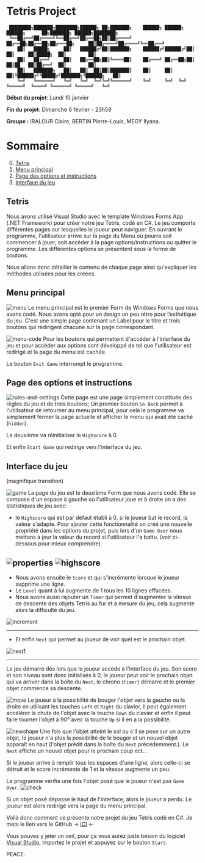 ﻿# Tetris Project

     ████████╗███████╗████████╗██████╗ ██╗███████╗    ██████╗ ██████╗  ██████╗      ██╗███████╗ ██████╗████████╗
     ╚══██╔══╝██╔════╝╚══██╔══╝██╔══██╗██║██╔════╝    ██╔══██╗██╔══██╗██╔═══██╗     ██║██╔════╝██╔════╝╚══██╔══╝
        ██║   █████╗     ██║   ██████╔╝██║███████╗    ██████╔╝██████╔╝██║   ██║     ██║█████╗  ██║        ██║   
        ██║   ██╔══╝     ██║   ██╔══██╗██║╚════██║    ██╔═══╝ ██╔══██╗██║   ██║██   ██║██╔══╝  ██║        ██║   
        ██║   ███████╗   ██║   ██║  ██║██║███████║    ██║     ██║  ██║╚██████╔╝╚█████╔╝███████╗╚██████╗   ██║   
        ╚═╝   ╚══════╝   ╚═╝   ╚═╝  ╚═╝╚═╝╚══════╝    ╚═╝     ╚═╝  ╚═╝ ╚═════╝  ╚════╝ ╚══════╝ ╚═════╝   ╚═╝   

**Début du projet**: Lundi 10 janvier

**Fin du projet**: Dimanche 6 février - 23h59

**Groupe :** IRALOUR Claire, BERTIN Pierre-Louis, MEGY Ilyana.


# Sommaire
0. [Tetris](#tetris)
1. [Menu principal](#menu-principal)
2. [Page des options et instructions](#page-des-options-et-instructions)
3. [Interface du jeu](#interface-du-jeu)



## Tetris

Nous avons utilisé Visual Studio avec le template Windows Forms App (.NET Framework) pour créer notre jeu Tetris, codé en C#.
Le jeu comporte différentes pages sur lesquelles le joueur peut naviguer.
En ouvrant le programme, l'utilisateur arrive sur la page du Menu où pourra soit commencer à jouer, soit accéder à la page options/instructions ou quitter le programme.
Les différentes options se présentent sous la forme de boutons.

Nous allons donc détailler le contenu de chaque page ainsi qu'expliquer les méthodes utilisées pour les créées.

## Menu principal

![menu](https://cdn.discordapp.com/attachments/889061317321838627/939911707315298304/menu.png)
Le menu principal est le premier Form de Windows Forms que nous avons codé. Nous avons opté pour un design un peu rétro pour l’esthétique du jeu.
C'est une simple page contenant un Label pour le titre et trois boutons qui redirigent chacune sur la page correspondant.

![menu-code](https://cdn.discordapp.com/attachments/889061317321838627/939913508026449970/menucode.png)
Pour les boutons qui permettent d'accéder à l'interface du jeu et pour accéder aux options sont développé de tel que l'utilisateur est redirigé et la page du menu est cachée.

Le bouton ``Exit Game`` interrompt le programme.

## Page des options et instructions
![rules-and-settings](https://cdn.discordapp.com/attachments/889061317321838627/939927848397975562/settings.png)
Cette page est une page simplement constituée des règles du jeu et de trois boutons;
Un premier bouton ``Go Back`` permet à l'utilisateur de retourner au menu principal, pour cela le programme va simplement fermer la page actuelle et afficher le menu qui avait été caché (``hidden``).

Le deuxième va réinitialiser le ``Highscore`` à 0.

Et enfin ``Start Game`` qui redirige vers l'interface du jeu.

## Interface du jeu
(magnifique transition)

![game](https://cdn.discordapp.com/attachments/889061317321838627/939914805815418900/game.png)
La page du jeu est le deuxième Form que nous avons codé.
Elle se compose d'un espace à gauche où l'utilisateur joue et à droite on a des statistiques de jeu avec:
- le ``Highscore`` qui est par défaut établi à 0, si le joueur bat le record, la valeur s'adapte. Pour ajouter cette fonctionnalité on créé une nouvelle propriété dans les options du projet, puis lors d'un ``Game Over`` nous mettons à jour la valeur du record si l'utilisateur l'a battu. (voir ci-dessous pour mieux comprendre)

![properties](https://cdn.discordapp.com/attachments/889061317321838627/939917026896519248/properties.png)
![highscore](https://cdn.discordapp.com/attachments/889061317321838627/939917498902511636/highscore.png)
---
- Nous avons ensuite le ``Score`` et qui s'incrémente lorsque le joueur supprime une ligne.
- Le ``Level`` quant à lui augmente de 1 tous les 10 lignes effacées.
- Nous avons aussi rajouter un ``Timer`` qui permet d'augmenter la vitesse de descente des objets Tetris au fur et à mesure du jeu, cela augmente alors la difficulté du jeu.

![increment](https://cdn.discordapp.com/attachments/889061317321838627/939920189930217502/increment.png)

---

- Et enfin ``Next`` qui permet au joueur de voir quel est le prochain objet.

![next1](https://cdn.discordapp.com/attachments/889061317321838627/939921115952861305/next.png)

---

Le jeu démarre dès lors que le joueur accède à l'interface du jeu.
Son score et son niveau sont donc initialisés à 0, le joueur peut voir le prochain objet qui va arriver dans la boîte du ``Next``, le chrono (``timer``) démarre et le premier objet commence sa descente.

![move](https://cdn.discordapp.com/attachments/889061317321838627/939923793483276328/move.png)
Le joueur à la possibilité de bouger l'objet vers la gauche ou la droite en utilisant les touches ``Left`` et ``Right`` du clavier, il peut également accélérer la chute de l'objet avec la touche ``Down`` du clavier et enfin il peut faire tourner l'objet à 90° avec la touche ``Up`` si il en a la possibilité.

![newshape](https://cdn.discordapp.com/attachments/889061317321838627/939925421061980190/newshape.png)
Une fois que l'objet atteint le sol ou s'il se pose sur un autre objet, le joueur n'a plus la possibilité de le bouger et un nouvel objet apparaît en haut (l'objet prédit dans la boîte du ``Next`` précédemment.).
Le ``Next`` affiche un nouvel objet pour le prochain coup ect...

Si le joueur arrive à remplir tous les espaces d'une ligne, alors celle-ci se détruit et le score incrémente de 1 et la vitesse augmente un peu.

Le programme vérifie une fois l'objet posé que le joueur n'est pas ``Game Over``.
![check](https://cdn.discordapp.com/attachments/889061317321838627/939926522201006120/check.png)

Si un objet posé dépasse le haut de l'interface, alors le joueur a perdu.
Le joueur est alors redirigé vers la page du menu principal.

Voilà donc comment ce présente notre projet du jeu Tetris codé en C#.
Je mets le lien vers le GitHub → [ICI](https://github.com/IlyanaMegy/Tetris_Project) ←

Vous pouvez y jeter un oeil, pour ça vous aurez juste besoin du logiciel [Visual Studio](https://visualstudio.microsoft.com/fr/vs/), importez le projet et appuyez sur le bouton ``Start``.

PEACE.


